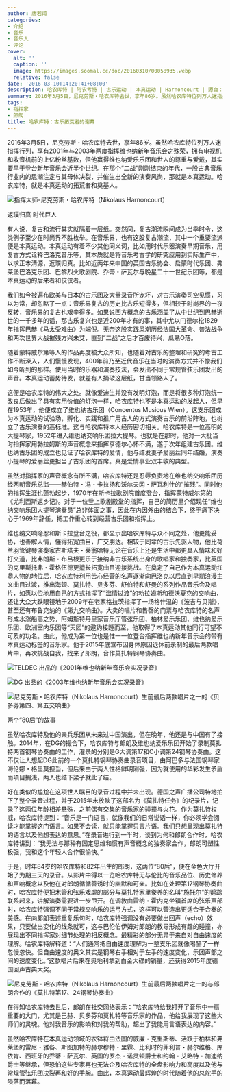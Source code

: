 ```yaml
---
author: 唐若甫
categories:
- 介绍
- 音乐
- 音乐人
- 评论
cover:
  alt: ''
  caption: ''
  image: https://images.soomal.cc/doc/20160310/00058935.webp
  relative: false
date: '2016-03-10T14:20:41+08:00'
description: 哈农库特 | 阿农考特 | 古乐运动 | 本真运动 | Harnoncourt | 源自：音乐周报 | 版权：转载 |  平均/总评分：10.00/60
summary: 2016年3月5日，尼克劳斯・哈农库特去世，享年86岁。虽然哈农库特位列万人迷指挥行列，享有2001年与2003年两度指挥维也纳新年音乐会之殊荣，拥有电视机和收音机前的上亿粉丝基数，但他赢得维也纳爱乐乐团和世人的尊重与爱戴，其实要早于登台新年音乐会近半个世纪……
tags:
- 指挥家
- 郎朗
title: 哈农库特：古乐拓荒者的谢幕
---
```


2016年3月5日，尼克劳斯・哈农库特去世，享年86岁。虽然哈农库特位列万人迷指挥行列，享有2001年与2003年两度指挥维也纳新年音乐会之殊荣，拥有电视机和收音机前的上亿粉丝基数，但他赢得维也纳爱乐乐团和世人的尊重与爱戴，其实要早于登台新年音乐会近半个世纪。在那个“二战”刚刚结束的年代，一股古典音乐行业内的思潮注定与其母体决裂，并催生出全新的演奏风尚，那就是本真运动。哈农库特，就是本真运动的拓荒者和奠基人。

![指挥大师-尼克劳斯・哈农库特（Nikolaus Harnoncourt）](https://images.soomal.cc/doc/20160310/00058932.webp)





返璞归真 时代巨人

有人说，复古和流行其实就隔着一层纸。突然间，复古潮流瞬间成为当季时令，这类例子至少在时尚界不胜枚举。在音乐界，也有这股复古潮流，其中一个重要流派便是本真运动。本真运动有着不少其他同义词，比如用时代乐器演奏早期音乐，用复古方式诠释巴洛克音乐等，其本质就是将音乐考古学的研究应用到实际生产中，以求正本清源，返璞归真。比如近两年来中国的英国古乐协会、启蒙时代乐团、弗莱堡巴洛克乐团、巴黎烈火歌剧院、乔蒂・萨瓦尔与晚星二十一世纪乐团等，都是本真运动的后来者和佼佼者。

我们如今被遍布欧美与日本的古乐团及大量录音所宠坏，对古乐演奏司空见惯，习以为常，却忽略了一点：音乐界复古的历史比古乐短得多，但相较于时尚界的一夜反转，音乐界的复古也艰辛得多。如果说西方概念的古乐涵盖了从中世纪到巴赫逝世的一千多年的话，那古乐复兴也是近200年才有的事，其中尤以门德尔松1829年指挥巴赫《马太受难曲》为端倪。无奈这股实践风潮历经法国大革命、普法战争和两次世界大战摧残方兴未艾，直到“二战”之后才百废待兴，瓜熟O落。

随着蒙特威尔第等人的作品再度被大众所知，也随着对古乐的整理和研究的考古工作不断深入，人们慢慢发现，400年前乃至近代音乐在当时的演奏方式并不像我们如今听到的那样。使用当时的乐器和演奏技法，会发出不同于常规管弦乐团发出的声音。本真运动蓄势待发，就差有人捅破这层纸，甘当领路人了。

这便是哈农库特的伟大之处。就像爱迪生并没有发明灯泡，而是将很多种灯泡统一改良后做出了具有实用价值的灯泡一样，哈农库特也不是本真运动的发起人，但早在1953年，他便成立了维也纳古乐团（Concentus Musicus Wien）。这支乐团成为本真运动的试验场，孵化、实践和推广用古人的方式演奏古乐的前沿阵地，也树立了古乐演奏的高标准。这与哈农库特本人经历密切相关。哈农库特是一位高明的大提琴家，1952年进入维也纳交响乐团拉大提琴。也就是在那时，他对一大批当时指挥家用勃拉姆斯的声音概念来指挥亨德尔心怀不满，遂于次年组建古乐团。维也纳古乐团的成立也见证了哈农库特的爱情，他与结发妻子爱丽丝同年结婚，演奏小提琴的爱丽丝更担当了古乐团的首席。真是爱情事业双丰收的典型。

虽然对指挥家的声音概念有所不满，哈农库特还是忍辱负责地在维也纳交响乐团历经两朝音乐总监――赫伯特・冯・卡拉扬和沃尔夫冈・萨瓦利什的“摧残”。同时他的指挥生涯也蓬勃起步，1970年在斯卡拉歌剧院首度登台，指挥蒙特威尔第的《尤利西斯返乡记》。对于一位登上歌剧殿堂的指挥，自己的简历里介绍现任“维也纳交响乐团大提琴演奏员”总非体面之事，因此在内因外由的结合下，终于痛下决心于1969年辞任，把工作重心转到经营古乐团和指挥上。

维也纳交响隐忍和斯卡拉登台之役，都显示出哈农库特与众不同之处，他更能妥协，也善解人情，懂得拓宽曲目，广交朋达。相较于同辈的古乐先驱人物，他比荷兰羽管键琴演奏家古斯塔夫・莱翁哈特无论在音乐上还是生活中都更具人情味和好打交道，比弗朗斯・布吕根更乐于接纳非古乐系统出身的歌唱家和独奏家，比英国的克里斯托弗・霍格伍德更擅长拓宽曲目迎接挑战。在奠定了自己作为本真运动扛鼎人物的地位后，哈农库特利用苦心经营的名声逐渐向巴洛克以后直到早期浪漫主义曲目过渡，推出海顿、莫扎特、贝多芬、舒伯特和舒曼的系列作品音乐会及唱片，如愿以偿地用自己的方式指挥了“滥情过渡”的勃拉姆斯和德沃夏克的交响曲，还让大众大跌眼镜地于2009年在老家格拉茨指挥了一场格什温的《波吉与贝斯》，甚至还有布鲁克纳的《第九交响曲》。大卖的唱片和售罄的门票与哈农库特的名声形成水涨船高之势，阿姆斯特丹皇家音乐厅管弦乐团、柏林爱乐乐团、维也纳爱乐乐团、欧洲室内乐团等“天团”的邀约接踵而至，他取得了本真运动其他同行可望不可及的功名。由此，他成为第一位也是惟一一位登台指挥维也纳新年音乐会的带有本真运动标签的音乐家。他于2015年底宣布因身体原因退休前录制的最后两款唱片中，再次挑战自我，找来了郎朗，合作莫扎特钢琴协奏曲。

![TELDEC 出品的《2001年维也纳新年音乐会实况录音》](https://images.soomal.cc/doc/20151227/00057467_01.webp)




![DG 出品的《2003年维也纳新年音乐会实况录音》](https://images.soomal.cc/doc/20151227/00057469_01.webp)




![尼克劳斯・哈农库特（Nikolaus Harnoncourt）生前最后两款唱片之一的《贝多芬第四、第五交响曲》](https://images.soomal.cc/doc/20160310/00058933.webp)













两个“80后”的故事

虽然哈农库特及他的亲兵乐团从未来过中国演出，但在晚年，他还是与中国有了接触。2014年，在DG的撮合下，哈农库特与郎朗及维也纳爱乐乐团开始了录制莫扎特两首钢琴协奏曲的工作，灌录的分别是G大调第17和C小调第24钢琴协奏曲。这不仅让人想起DG此前的一个莫扎特钢琴协奏曲录音项目，由阿巴多与法国钢琴家海伦娜・格里莫担当，但后来由于两人性格鲜明刚强，因为就使用的华彩发生矛盾而项目搁浅，两人也结下梁子就此了结。

好在类似的尴尬在这项世人瞩目的录音过程中并未出现。德国之声广播公司特地拍下了整个录音过程，并于2015年末放映了这部名为《莫扎特任务》的纪录片，记录了这两位年龄相差悬殊，之前偶有交集的音乐家的碰撞与火花。作为莫扎特权威，哈农库特提到：“音乐是一门语言，就像我们的日常说话一样，你必须学会阅读才能掌握这门语言。如果不会读，就只能掌握只言片语。我们只想呈现出莫扎特的语言以及他想表达的意思。”在录音进行到一半时，谈到为何和郎朗合作时，哈农库特讲到：“我无法与那种有固定思维和惯有声音概念的独奏家合作，郎朗可塑性极强，我和这个年轻人合作很愉快。”

于是，时年84岁的哈农库特和82年出生的郎朗，这两位“80后”，便在金色大厅开始了为期三天的录音。从影片中得以一览哈农库特无与伦比的音乐品位、历史修养和声响概念以及他在对郎朗循循善诱时的幽默和可亲。比如在处理第17钢琴协奏曲时，哈农库特便把木管和弦乐戏虐的部分与莫扎特家里豢养的名叫“施托尔”的鹦鹉联系起来，讲解演奏需要进一步甩开。在调教由雷纳・霍内克坐镇首席的弦乐声部时，哈农库特强调不同于常规交响乐的运弓方式，这样可以营造出更适合于合奏的美感。在向郎朗表述重复乐句时，哈农库特强调没有必要做出回声（echo）效果，只要做出变化的线条就可，这与巴伦伯伊姆对郎朗的教导形成有趣的碰撞，亦展现出不同指挥家对细节处理的相反概念。最精彩的部分无异于来自对自由速度的理解。哈农库特解释道：“人们通常把自由速度理解为一整支乐团就像喝醉了一样忽慢忽快。但自由速度的奥义其实是钢琴右手相对于左手的速度变化，乐团声部之间的速度变化。”这款唱片后来在奥地利拿到白金大碟的销量，还获得2015年度德国回声古典大奖。

![尼克劳斯・哈农库特（Nikolaus Harnoncourt）生前最后两款唱片之一的与郎朗合作的《莫扎特第17、24钢琴协奏曲》](https://images.soomal.cc/doc/20160310/00058934.webp)











在得知哈农库特去世后，郎朗在社交网络表示：“哈农库特给我打开了音乐中一扇重要的大门，尤其是巴赫、贝多芬和莫扎特等音乐家的作品，他给我展现了这些大师们的灵魂。他对我音乐的影响和对我的帮助，超出了我能用言语表达的内容。”

虽然哈农库特在本真运动领域的衣钵将由法国的威廉・克里斯蒂、活跃于柏林和弗莱堡的雷尼・雅各、斯图加特的赫尔穆特・里霖、比利时的菲利普・赫尔维格、库依肯、西班牙的乔蒂・萨瓦尔、英国的罗杰・诺灵顿爵士和约翰・艾略特・加迪纳爵士等继承，但恐怕这些专家再也无法企及哈农库特的全盘影响力和高度以及他与常规管弦乐团决裂再和好的手腕。由此，本真运动最辉煌的时代随着他的总舵手的陨落而落幕。